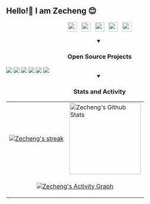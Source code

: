 ## Hello!👋 I am Zecheng 😊

<p align="center">
  <a href="https://www.linkedin.com/in/zechengzhang"><img src="https://cdn.jsdelivr.net/npm/simple-icons@3.12.3/icons/linkedin.svg" height="25" /></a>&nbsp;&nbsp;&nbsp;<a href="https://twitter.com/zechengzh"><img src="https://cdn.jsdelivr.net/npm/simple-icons@3.12.3/icons/twitter.svg" height="25" /></a>&nbsp;&nbsp;&nbsp;<a href="https://www.instagram.com/zechengzh"><img src="https://cdn.jsdelivr.net/npm/simple-icons@3.12.3/icons/instagram.svg" height="25" /></a>&nbsp;&nbsp;&nbsp;<a href="https://scholar.google.com/citations?user=COTsaIgAAAAJ&hl=en"><img src="https://cdn.jsdelivr.net/npm/simple-icons@3.12.3/icons/googlescholar.svg" height="25" /></a>&nbsp;&nbsp;&nbsp;<a href="https://github.com/zechengz"><img src="https://cdn.jsdelivr.net/npm/simple-icons@3.12.3/icons/github.svg" height="25" /></a>
</p>

<details open>
  <summary align="center"><h3>Open Source Projects</h3></summary>
  <a href="https://github.com/pyg-team/pytorch_geometric" target="_blank"><img align="center" src="https://github-readme-stats.vercel.app/api/pin/?username=pyg-team&repo=pytorch_geometric&theme=telegram"></a>
  <a href="https://github.com/pyg-team/pytorch-frame" target="_blank"><img align="center" src="https://github-readme-stats.vercel.app/api/pin/?username=pyg-team&repo=pytorch-frame&theme=telegram"></a>
  <a href="https://github.com/snap-stanford/relbench" target="_blank"><img align="center" src="https://github-readme-stats.vercel.app/api/pin/?username=snap-stanford&repo=relbench&theme=telegram"></a>
  <a href="https://github.com/snap-stanford/deepsnap" target="_blank"><img align="center" src="https://github-readme-stats.vercel.app/api/pin/?username=snap-stanford&repo=deepsnap&theme=telegram"></a>
  <a href="https://github.com/camel-ai/camel" target="_blank"><img align="center" src="https://github-readme-stats.vercel.app/api/pin/?username=camel-ai&repo=camel&theme=telegram"></a>
  <a href="https://github.com/camel-ai/crab" target="_blank"><img align="center" src="https://github-readme-stats.vercel.app/api/pin/?username=camel-ai&repo=crab&theme=telegram"></a>
</details>

<details open>
  <summary align="center"><h3>Stats and Activity</h3></summary>
    <table>
    <tr>
        <td>
        <a href="https://github.com/zechengz">
            <img title="Zecheng's GitHub Streak Stats" alt="Zecheng's streak" src="https://github-readme-streak-stats-eight.vercel.app/?user=zechengz&theme=telegram&hide_border=true"/>
        </a>
        </td>
        <td>
        <a href="https://github.com/zechengz">
            <img alt="Zecheng's Github Stats" src="https://github-readme-stats-rouge-ten-78.vercel.app/api?username=zechengz&show_icons=true&include_all_commits=true&count_private=true&theme=react&hide_border=true&bg_color=FFFFFF&title_color=0088CB&icon_color=0088CB&text_color=0088CB" height="192px"/>
        </a>
        </td>
    </tr>
    <tr>
        <td colspan="2" align="center">
        <p align="center">
            <a href="https://github.com/zechengz">
            <img alt="Zecheng's Activity Graph" src="https://github-readme-activity-graph.vercel.app/graph/?username=zechengz&bg_color=FFFFFF&color=0088CB&line=0088CB&point=000000&hide_border=true" />
            </a>
        </p>
        </td>
    </tr>
    </table>
</details>
